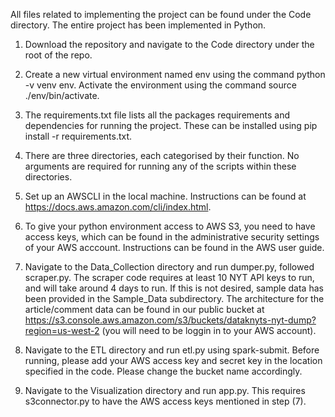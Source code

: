 All files related to implementing the project can be found under the Code
directory. The entire project has been implemented in Python.

1) Download the repository and navigate to the Code directory under the
   root of the repo.

2) Create a new virtual environment named env using the command 
   python -v venv env. Activate the environment using the command
   source ./env/bin/activate.

3) The requirements.txt file lists all the packages requirements and 
   dependencies for running the project. These can be installed using
   pip install -r requirements.txt.

4) There are three directories, each categorised by their function. No
   arguments are required for running any of the scripts within these
   directories.

5) Set up an AWSCLI in the local machine. Instructions can be found at
   https://docs.aws.amazon.com/cli/index.html. 

6) To give your python environment access to AWS S3, you need to have 
   access keys, which can be found in the administrative security
   settings of your AWS acccount. Instructions can be found in the AWS 
   user guide.
   
7) Navigate to the Data_Collection directory and run dumper.py, followed
   scraper.py. The scraper code requires at least 10 NYT API keys to run,
   and will take around 4 days to run. If this is not desired, sample data
   has been provided in the Sample_Data subdirectory. The architecture for
   the article/comment data can be found in our public bucket at
   https://s3.console.aws.amazon.com/s3/buckets/dataknyts-nyt-dump?region=us-west-2
   (you will need to be loggin in to your AWS account).

8) Navigate to the ETL directory and run etl.py using spark-submit. Before 
   running, please add your AWS access key and secret key in the location
   specified in the code. Please change the bucket name accordingly.

9) Navigate to the Visualization directory and run app.py. This requires
   s3connector.py to have the AWS access keys mentioned in step (7).
